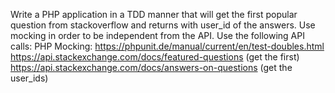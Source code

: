 Write a PHP application in a TDD manner that will get the first popular question from stackoverflow and returns with user_id of the answers. Use mocking in order to be independent from the API.
Use the following API calls:
PHP Mocking: https://phpunit.de/manual/current/en/test-doubles.html
https://api.stackexchange.com/docs/featured-questions (get the first)
https://api.stackexchange.com/docs/answers-on-questions (get the user_ids)